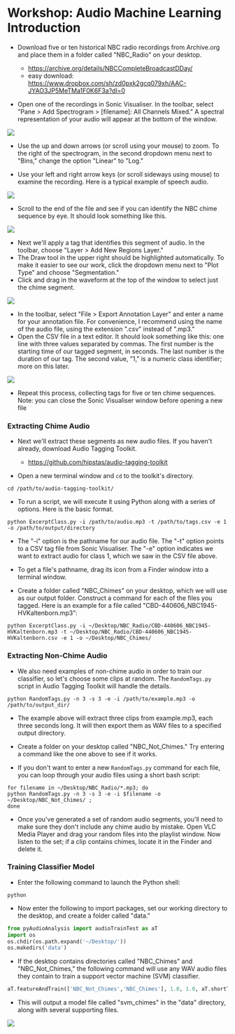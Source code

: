 # Workshop: Audio Machine Learning Introduction

- Download five or ten historical NBC radio recordings from Archive.org and place them in a folder called "NBC_Radio" on your desktop.
  - https://archive.org/details/NBCCompleteBroadcastDDay/
  - easy download: https://www.dropbox.com/sh/zd0pxk2gcq079xh/AAC-JYAO3JP5MeTMa1F0K6F3a?dl=0


- Open one of the recordings in Sonic Visualiser. In the toolbar, select "Pane > Add Spectrogram > [filename]: All Channels Mixed." A spectral representation of your audio will appear at the bottom of the window.


![](img/img01.png)



- Use the up and down arrows (or scroll using your mouse) to zoom. To the right of the spectrogram, in the second dropdown menu next to "Bins," change the option "Linear" to "Log."


- Use your left and right arrow keys (or scroll sideways using mouse) to examine the recording. Here is a typical example of speech audio.



![](img/img02.png)



- Scroll to the end of the file and see if you can identify the NBC chime sequence by eye. It should look something like this.

![](img/img03.png)



- Next we'll apply a tag that identifies this segment of audio. In the toolbar, choose "Layer > Add New Regions Layer." 
- The Draw tool in the upper right should be highlighted automatically. To make it easier to see our work, click the dropdown menu next to "Plot Type" and choose "Segmentation."
- Click and drag in the waveform at the top of the window to select just the chime segment.

![](img/img04.png)



- In the toolbar, select "File > Export Annotation Layer" and enter a name for your annotation file. For convenience, I recommend using the name of the audio file, using the extension ".csv" instead of ".mp3."
- Open the CSV file in a text editor. It should look something like this: one line with three values separated by commas. The first number is the starting time of our tagged segment, in seconds. The last number is the duration of our tag. The second value, "1," is a numeric class identifier; more on this later.

![](img/img05.png)



- Repeat this process, collecting tags for five or ten chime sequences. Note: you can close the Sonic Visualiser window before opening a new file

### Extracting Chime Audio

- Next we'll extract these segments as new audio files. If you haven't already, download Audio Tagging Toolkit.

  - https://github.com/hipstas/audio-tagging-toolkit

- Open a new terminal window and `cd` to the toolkit's directory.

```
cd /path/to/audio-tagging-toolkit/
```



- To run a script, we will execute it using Python along with a series of options. Here is the basic format.

```
python ExcerptClass.py -i /path/to/audio.mp3 -t /path/to/tags.csv -e 1 -o /path/to/output/directory
```

- The "-i" option is the pathname for our audio file. The "-t" option points to a CSV tag file from Sonic Visualiser. The "-e" option indicates we want to extract audio for class 1, which we saw in the CSV file above. 

- To get a file's pathname, drag its icon from a Finder window into a terminal window. 

- Create a folder called "NBC_Chimes" on your desktop, which we will use as our output folder. Construct a command for each of the files you tagged. Here is an example for a file called "CBD-440606_NBC1945-HVKaltenborn.mp3":

```
python ExcerptClass.py -i ~/Desktop/NBC_Radio/CBD-440606_NBC1945-HVKaltenborn.mp3 -t ~/Desktop/NBC_Radio/CBD-440606_NBC1945-HVKaltenborn.csv -e 1 -o ~/Desktop/NBC_Chimes/
```


### Extracting Non-Chime Audio

- We also need examples of non-chime audio in order to train our classifier, so let's choose some clips at random. The `RandomTags.py` script in Audio Tagging Toolkit will handle the details. 

```
python RandomTags.py -n 3 -s 3 -e -i /path/to/example.mp3 -o /path/to/output_dir/
```
- The example above will extract three clips from example.mp3, each three seconds long. It will then export them as WAV files to a specified output directory.

- Create a folder on your desktop called "NBC_Not_Chimes." Try entering a command like the one above to see if it works.

- If you don't want to enter a new `RandomTags.py` command for each file, you can loop through your audio files using a short bash script:

```
for filename in ~/Desktop/NBC_Radio/*.mp3; do
python RandomTags.py -n 3 -s 3 -e -i $filename -o ~/Desktop/NBC_Not_Chimes/ ;
done
```

- Once you've generated a set of random audio segments, you'll need to make sure they don't include any chime audio by mistake. Open VLC Media Player and drag your random files into the playlist window. Now listen to the set; if a clip contains chimes, locate it in the Finder and delete it.

### Training Classifier Model

- Enter the following command to launch the Python shell:

```
python
```

- Now enter the following to import packages, set our working directory to the desktop, and create a folder called "data."

```python
from pyAudioAnalysis import audioTrainTest as aT
import os
os.chdir(os.path.expand('~/Desktop/'))
os.makedirs('data')
```

- If the desktop contains directories called "NBC_Chimes" and "NBC_Not_Chimes," the following command will use any WAV audio files they contain to train a support vector machine (SVM) classifier.

```python
aT.featureAndTrain(['NBC_Not_Chimes','NBC_Chimes'], 1.0, 1.0, aT.shortTermWindow, aT.shortTermStep, "svm", "data/svm_chimes", False)
```

- This will output a model file called "svm_chimes" in the "data" directory, along with several supporting files.




![](img/img06.png)

